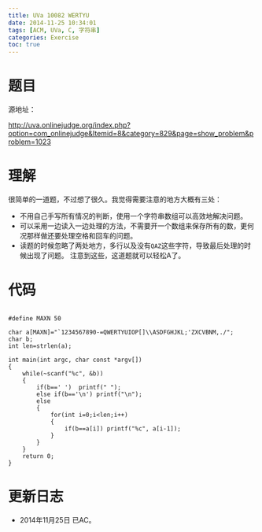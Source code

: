 ```yaml
---
title: UVa 10082 WERTYU
date: 2014-11-25 10:34:01
tags: [ACM, UVa, C, 字符串]
categories: Exercise
toc: true
---
```

# 题目
源地址：

http://uva.onlinejudge.org/index.php?option=com_onlinejudge&Itemid=8&category=829&page=show_problem&problem=1023

# 理解
很简单的一道题，不过想了很久。我觉得需要注意的地方大概有三处：
- 不用自己手写所有情况的判断，使用一个字符串数组可以高效地解决问题。
- 可以采用一边读入一边处理的方法，不需要开一个数组来保存所有的数，更何况那样做还要处理空格和回车的问题。
- 读题的时候忽略了两处地方，多行以及没有`QAZ`这些字符，导致最后处理的时候出现了问题。
注意到这些，这道题就可以轻松A了。

<!-- more -->

# 代码

```

#define MAXN 50

char a[MAXN]="`1234567890-=QWERTYUIOP[]\\ASDFGHJKL;'ZXCVBNM,./";
char b;
int len=strlen(a);

int main(int argc, char const *argv[])
{
	while(~scanf("%c", &b))
    {
        if(b==' ')  printf(" ");
        else if(b=='\n') printf("\n");
        else
        {
            for(int i=0;i<len;i++)
            {
                if(b==a[i]) printf("%c", a[i-1]);
            }
        }
    }
	return 0;
}

```

# 更新日志
- 2014年11月25日 已AC。

